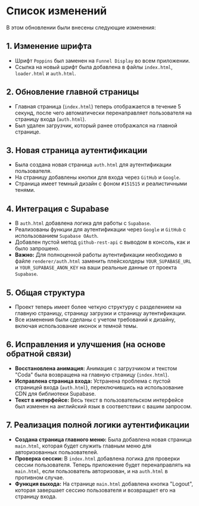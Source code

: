 # Список изменений

В этом обновлении были внесены следующие изменения:

## 1. Изменение шрифта

- Шрифт `Poppins` был заменен на `Funnel Display` во всем приложении.
- Ссылка на новый шрифт была добавлена в файлы `index.html`, `loader.html` и `auth.html`.

## 2. Обновление главной страницы

- Главная страница (`index.html`) теперь отображается в течение 5 секунд, после чего автоматически перенаправляет пользователя на страницу входа (`auth.html`).
- Был удален загрузчик, который ранее отображался на главной странице.

## 3. Новая страница аутентификации

- Была создана новая страница `auth.html` для аутентификации пользователя.
- На страницу добавлены кнопки для входа через `GitHub` и `Google`.
- Страница имеет темный дизайн с фоном `#151515` и реалистичными тенями.

## 4. Интеграция с Supabase

- В `auth.html` добавлена логика для работы с `Supabase`.
- Реализованы функции для аутентификации через `Google` и `GitHub` с использованием `Supabase OAuth`.
- Добавлен пустой метод `github-rest-api` с выводом в консоль, как и было запрошено.
- **Важно:** Для полноценной работы аутентификации необходимо в файле `renderer/auth.html` заменить плейсхолдеры `YOUR_SUPABASE_URL` и `YOUR_SUPABASE_ANON_KEY` на ваши реальные данные от проекта `Supabase`.

## 5. Общая структура

- Проект теперь имеет более четкую структуру с разделением на главную страницу, страницу загрузки и страницу аутентификации.
- Все изменения были сделаны с учетом требований к дизайну, включая использование иконок и темной темы.

## 6. Исправления и улучшения (на основе обратной связи)

- **Восстановлена анимация:** Анимация с загрузчиком и текстом "Coda" была возвращена на главную страницу (`index.html`).
- **Исправлена страница входа:** Устранена проблема с пустой страницей входа (`auth.html`), переключившись на использование CDN для библиотеки Supabase.
- **Текст в интерфейсе:** Весь текст в пользовательском интерфейсе был изменен на английский язык в соответствии с вашим запросом.

## 7. Реализация полной логики аутентификации

- **Создана страница главного меню:** Была добавлена новая страница `main.html`, которая будет служить главным меню для авторизованных пользователей.
- **Проверка сессии:** В `index.html` добавлена логика для проверки сессии пользователя. Теперь приложение будет перенаправлять на `main.html`, если пользователь авторизован, и на `auth.html` в противном случае.
- **Функция выхода:** На странице `main.html` добавлена кнопка "Logout", которая завершает сессию пользователя и возвращает его на страницу входа.
